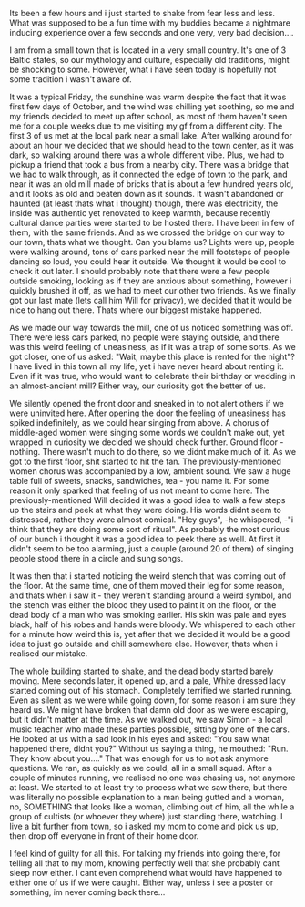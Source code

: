 Its been a few hours and i just started to shake from fear less and less. What was supposed to be a fun time with my buddies became a nightmare inducing experience over a few seconds and one very, very bad decision....

I am from a small town that is located in a very small country. It's one of 3 Baltic states, so our mythology and culture, especially old traditions, might be shocking to some. However, what i have seen today is hopefully not some tradition i wasn't aware of.

It was a typical Friday, the sunshine was warm despite the fact that it was first few days of October, and the wind was chilling yet soothing, so me and my friends decided to meet up after school, as most of them haven't seen me for a couple weeks due to me visiting my gf from a different city. The first 3 of us met at the local park near a small lake. After walking around for about an hour we decided that we should head to the town center, as it was dark, so walking around there was a whole different vibe. Plus, we had to pickup a friend that took a bus from a nearby city. There was a bridge that we had to walk through, as it connected the edge of town to the park, and near it was an old mill made of bricks that is about a few hundred years old, and it looks as old and beaten down as it sounds. It wasn't abandoned or haunted (at least thats what i thought) though, there was electricity, the inside was authentic yet renovated to keep warmth, because recently cultural dance parties were started to be hosted there. I have been in few of them, with the same friends. And as we crossed the bridge on our way to our town, thats what we thought. Can you blame us? Lights were up, people were walking around, tons of cars parked near the mill footsteps of people dancing so loud, you could hear it outside. We thought it would be cool to check it out later. I should probably note that there were a few people outside smoking, looking as if they are anxious about something, however i quickly brushed it off, as we had to meet our other two friends. As we finally got our last mate (lets call him Will for privacy), we decided that it would be nice to hang out there. Thats where our biggest mistake happened.

As we made our way towards the mill, one of us noticed something was off. There were less cars parked, no people were staying outside, and there was this weird feeling of uneasiness, as if it was a trap of some sorts. As we got closer, one of us asked:
"Wait, maybe this place is rented for the night"?
I have lived in this town all my life, yet i have never heard about renting it. Even if it was true, who would want to celebrate their birthday or wedding in an almost-ancient mill? Either way, our curiosity got the better of us.

We silently opened the front door and sneaked in to not alert others if we were uninvited here. After opening the door the feeling of uneasiness has spiked indefinitely, as we could hear singing from above. A chorus of middle-aged women were singing some words we couldn't make out, yet wrapped in curiosity we decided we should check further. Ground floor - nothing. There wasn't much to do there, so we didnt make much of it. As we got to the first floor, shit started to hit the fan. The previously-mentioned women chorus was accompanied by a low, ambient sound. We saw a huge table full of sweets, snacks, sandwiches, tea - you name it. For some reason it only sparked that feeling of us not meant to come here. The previously-mentioned Will decided it was a good idea to walk a few steps up the stairs and peek at what they were doing. His words didnt seem to distressed, rather they were almost comical.
"Hey guys", -he whispered, -"i think that they are doing some sort of ritual". 
As probably the most curious of our bunch i thought it was a good idea to peek there as well. At first it didn't seem to be too alarming, just a couple (around 20 of them) of singing people stood there in a circle and sung songs.

It was then that i started noticing the weird stench that was coming out of the floor. At the same time, one of them moved their leg for some reason, and thats when i saw it - they weren't standing around a weird symbol, and the stench was either the blood they used to paint it on the floor, or the dead body of a man who was smoking earlier. His skin was pale and eyes black, half of his robes and hands were bloody. We whispered to each other for a minute how weird this is, yet after that we decided it would be a good idea to just go outside and chill somewhere else. However, thats when i realised our mistake.


The whole building started to shake, and the dead body started barely moving. Mere seconds later, it opened up, and a pale, White dressed lady started coming out of his stomach. Completely terrified we started running. Even as silent as we were while going down, for some reason i am sure they heard us. We might have broken that damn old door as we were escaping, but it didn't matter at the time. As we walked out, we saw Simon - a local music teacher who made these parties possible, sitting by one of the cars. He looked at us with a sad look in his eyes and asked:
"You saw what happened there, didnt you?"
Without us saying a thing, he mouthed:
"Run. They know about you...."
That was enough for us to not ask anymore questions. We ran, as quickly as we could, all in a small squad. After a couple of minutes running, we realised no one was chasing us, not anymore at least. We started to at least try to process what we saw there, but there was literally no possible explanation to a man being gutted and a woman, no, SOMETHING that looks like a woman, climbing out of him, all the while a group of cultists (or whoever they where) just standing there, watching. I live a bit further from town, so i asked my mom to come and pick us up, then drop off everyone in front of their home door. 

I feel kind of guilty for all this. For talking my friends into going there, for telling all that to my mom, knowing perfectly well that she probably cant sleep now either. I cant even comprehend what would have happened to either one of us if we were caught. Either way, unless i see a poster or something, im never coming back there...